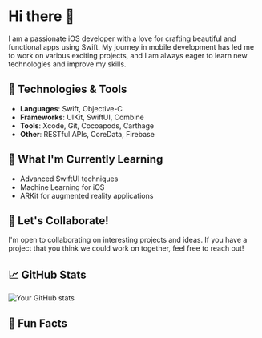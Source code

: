 # Hi there 👋

I am a passionate iOS developer with a love for crafting beautiful and functional apps using Swift. My journey in mobile development has led me to work on various exciting projects, and I am always eager to learn new technologies and improve my skills.

## 🔧 Technologies & Tools

- **Languages**: Swift, Objective-C
- **Frameworks**: UIKit, SwiftUI, Combine
- **Tools**: Xcode, Git, Cocoapods, Carthage
- **Other**: RESTful APIs, CoreData, Firebase

## 🌱 What I'm Currently Learning

- Advanced SwiftUI techniques
- Machine Learning for iOS
- ARKit for augmented reality applications

## 👯 Let's Collaborate!

I'm open to collaborating on interesting projects and ideas. If you have a project that you think we could work on together, feel free to reach out!

## 📈 GitHub Stats

![Your GitHub stats](https://github-readme-stats.vercel.app/api?username=yourusername&show_icons=true&theme=radical)

## 🎨 Fun Facts
